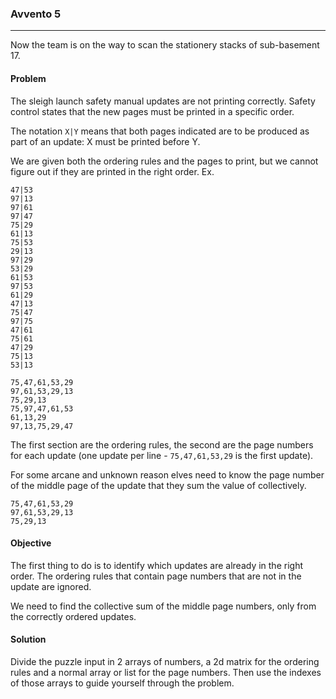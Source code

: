 ### Avvento 5
---
Now the team is on the way to scan the stationery stacks of sub-basement 17.
#### Problem
The sleigh launch safety manual updates are not printing correctly. Safety control states that the new pages must be printed in a specific order. 

The notation `X|Y` means that both pages indicated are to be produced as part of an update: X must be printed before Y.

We are given both the ordering rules and the pages to print, but we cannot figure out if they are printed in the right order.
Ex.

```
47|53
97|13
97|61
97|47
75|29
61|13
75|53
29|13
97|29
53|29
61|53
97|53
61|29
47|13
75|47
97|75
47|61
75|61
47|29
75|13
53|13

75,47,61,53,29
97,61,53,29,13
75,29,13
75,97,47,61,53
61,13,29
97,13,75,29,47
```

The first section are the ordering rules, the second are the page numbers for each update (one update per line - `75,47,61,53,29` is the first update).

For some arcane and unknown reason elves need to know the page number of the middle page of the update that they sum the value of collectively.

```
75,47,61,53,29
97,61,53,29,13
75,29,13
```

#### Objective
The first thing to do is to identify which updates are already in the right order. The ordering rules that contain page numbers that are not in the update are ignored.

We need to find the collective sum of the middle page numbers, only from the correctly ordered updates.
#### Solution
Divide the puzzle input in 2 arrays of numbers, a 2d matrix for the ordering rules and a normal array or list for the page numbers. Then use the indexes of those arrays to guide yourself through the problem.